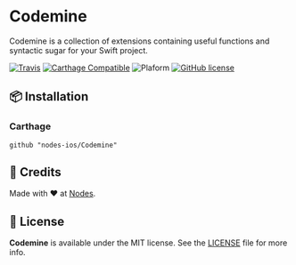 # Codemine

Codemine is a collection of extensions containing useful functions and syntactic sugar for your Swift project.

[![Travis](https://img.shields.io/travis/nodes-ios/Codemine.svg)](https://travis-ci.org/nodes-ios/Codemine)
[![Carthage Compatible](https://img.shields.io/badge/Carthage-compatible-4BC51D.svg?style=flat)](https://github.com/Carthage/Carthage)
![Plaform](https://img.shields.io/badge/platform-iOS-lightgrey.svg)
[![GitHub license](https://img.shields.io/badge/license-MIT-blue.svg)](https://github.com/nodes-ios/nstack-translations-generator/blob/master/LICENSE)

## 📦 Installation

### Carthage
~~~
github "nodes-ios/Codemine"
~~~


## 👥 Credits
Made with ❤️ at [Nodes](http://nodesagency.com).

## 📄 License
**Codemine** is available under the MIT license. See the [LICENSE](https://github.com/nodes-ios/KeyboardHelper/blob/master/LICENSE) file for more info.

